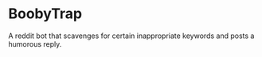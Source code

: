 # BoobyTrap

A reddit bot that scavenges for certain inappropriate keywords and posts a humorous reply.
